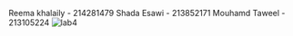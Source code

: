 Reema khalaily - 214281479
Shada Esawi - 213852171
Mouhamd Taweel - 213105224
![lab4](![lab4](file:///C:/Users/Mouhamd/Desktop/lab4.png)
)
